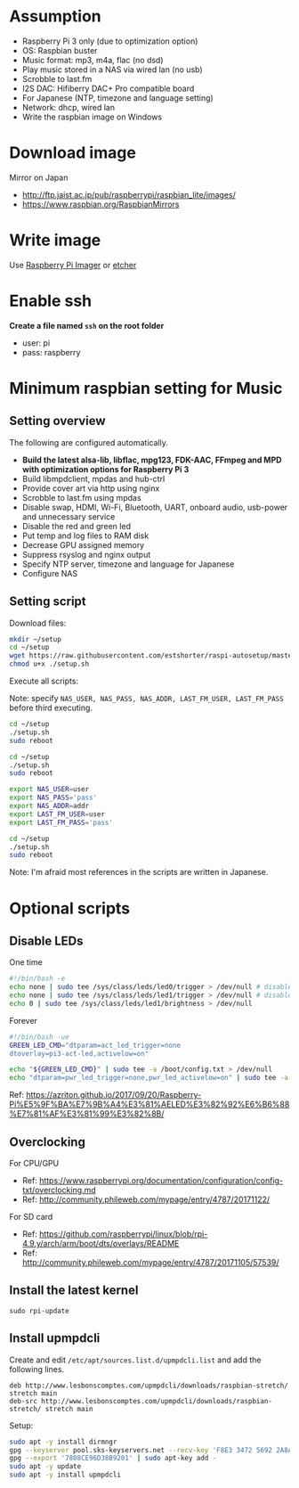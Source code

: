 # Assumption
- Raspberry Pi 3 only (due to optimization option)
- OS: Raspbian buster
- Music format: mp3, m4a, flac (no dsd)
- Play music stored in a NAS via wired lan (no usb)
- Scrobble to last.fm
- I2S DAC: Hifiberry DAC+ Pro compatible board
- For Japanese (NTP, timezone and language setting)
- Network: dhcp, wired lan
- Write the raspbian image on Windows

# Download image
Mirror on Japan
- http://ftp.jaist.ac.jp/pub/raspberrypi/raspbian_lite/images/
- https://www.raspbian.org/RaspbianMirrors

# Write image
Use [Raspberry Pi Imager](https://www.raspberrypi.org/downloads/) or [etcher](https://www.balena.io/etcher/)

# Enable ssh
**Create a file named `ssh` on the root folder**
- user: pi
- pass: raspberry

# Minimum raspbian setting for Music
## Setting overview
The following are configured automatically.
- **Build the latest alsa-lib, libflac, mpg123, FDK-AAC, FFmpeg and MPD with optimization options for Raspberry Pi 3**
- Build libmpdclient, mpdas and hub-ctrl
- Provide cover art via http using nginx
- Scrobble to last.fm using mpdas
- Disable swap, HDMI, Wi-Fi, Bluetooth, UART, onboard audio, usb-power and unnecessary service
- Disable the red and green led
- Put temp and log files to RAM disk
- Decrease GPU assigned memory
- Suppress rsyslog and nginx output
- Specify NTP server, timezone and language for Japanese
- Configure NAS

## Setting script
Download files:
```bash
mkdir ~/setup
cd ~/setup
wget https://raw.githubusercontent.com/estshorter/raspi-autosetup/master/setup.sh -O ./setup.sh
chmod u+x ./setup.sh
```

Execute all scripts:

Note: specify `NAS_USER, NAS_PASS, NAS_ADDR, LAST_FM_USER, LAST_FM_PASS` before third executing.
```bash
cd ~/setup
./setup.sh
sudo reboot

cd ~/setup
./setup.sh
sudo reboot

export NAS_USER=user
export NAS_PASS='pass'
export NAS_ADDR=addr
export LAST_FM_USER=user
export LAST_FM_PASS='pass'

cd ~/setup
./setup.sh
sudo reboot
```

Note: I'm afraid most references in the scripts are written in Japanese.

# Optional scripts
## Disable LEDs
One time
```bash
#!/bin/bash -e
echo none | sudo tee /sys/class/leds/led0/trigger > /dev/null # disable green led
echo none | sudo tee /sys/class/leds/led1/trigger > /dev/null # disable red led
echo 0 | sudo tee /sys/class/leds/led1/brightness > /dev/null
```

Forever
```bash
#!/bin/bash -ue
GREEN_LED_CMD="dtparam=act_led_trigger=none
dtoverlay=pi3-act-led,activelow=on"

echo "${GREEN_LED_CMD}" | sudo tee -a /boot/config.txt > /dev/null
echo "dtparam=pwr_led_trigger=none,pwr_led_activelow=on" | sudo tee -a /boot/config.txt > /dev/null
```

Ref: https://azriton.github.io/2017/09/20/Raspberry-Pi%E5%9F%BA%E7%9B%A4%E3%81%AELED%E3%82%92%E6%B6%88%E7%81%AF%E3%81%99%E3%82%8B/

## Overclocking
For CPU/GPU
- Ref: https://www.raspberrypi.org/documentation/configuration/config-txt/overclocking.md
- Ref: http://community.phileweb.com/mypage/entry/4787/20171122/

For SD card
- Ref: https://github.com/raspberrypi/linux/blob/rpi-4.9.y/arch/arm/boot/dts/overlays/README
- Ref: http://community.phileweb.com/mypage/entry/4787/20171105/57539/

## Install the latest kernel
`sudo rpi-update`

## Install upmpdcli
Create and edit `/etc/apt/sources.list.d/upmpdcli.list` and add the following lines.
```
deb http://www.lesbonscomptes.com/upmpdcli/downloads/raspbian-stretch/ stretch main
deb-src http://www.lesbonscomptes.com/upmpdcli/downloads/raspbian-stretch/ stretch main
```
Setup:
```bash
sudo apt -y install dirmngr
gpg --keyserver pool.sks-keyservers.net --recv-key 'F8E3 3472 5692 2A8A E767 605B 7808 CE96 D38B 9201'
gpg --export '7808CE96D38B9201' | sudo apt-key add -
sudo apt -y update
sudo apt -y install upmpdcli
```
